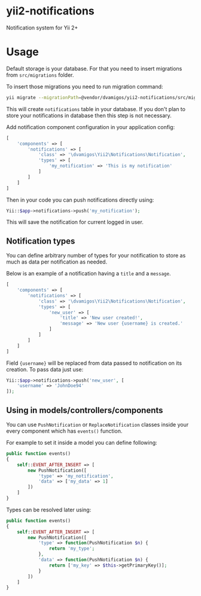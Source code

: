 # yii2-notifications
Notification system for Yii 2+

# Usage

Default storage is your database. For that you need to insert migrations from `src/migrations` folder.

To insert those migrations you need to run migration command:

```bash
yii migrate --migrationPath=@vendor/dvamigos/yii2-notifications/src/migrations
```

This will create `notifications` table in your database. If you don't plan to store your notifications in database then this step is not necessary.

Add notification component configuration in your application config:

```php
[
    'components' => [
        'notifications' => [
            'class' => '\dvamigos\Yii2\Notifications\Notification',
            'types' => [
                'my_notification' => 'This is my notification'
            ]
        ]
    ]
]

```

Then in your code you can push notifications directly using:

```php
Yii::$app->notifications->push('my_notification');
```

This will save the notification for current logged in user.

## Notification types

You can define arbitrary number of types for your notification to store as much as data per notification as needed.

Below is an example of a notification having a `title` and a `message`.

```php
[
    'components' => [
        'notifications' => [
            'class' => '\dvamigos\Yii2\Notifications\Notification',
            'types' => [
                'new_user' => [
                    'title' => 'New user created!',
                    'message' => 'New user {username} is created.'
                ]
            ]
        ]
    ]
]

```

Field `{username}` will be replaced from data passed to notification on its creation. To pass data just use:

```php
Yii::$app->notifications->push('new_user', [
    'username' => 'JohnDoe94'
]);
```

## Using in models/controllers/components

You can use `PushNotification` or `ReplaceNotification` classes inside your every component which has `events()` function.

For example to set it inside a model you can define following:

```php
public function events()
{
    self::EVENT_AFTER_INSERT => [
        new PushNotification([
            'type' => 'my_notification',
            'data' => ['my_data' => 1]
        ])
    ]
}
```

Types can be resolved later using:
```php
public function events()
{
    self::EVENT_AFTER_INSERT => [
        new PushNotification([
            'type' => function(PushNotification $n) {
                return 'my_type';
            },
            'data' => function(PushNotification $n) {
                return ['my_key' => $this->getPrimaryKey()];
            }
        ])
    ]
}
```